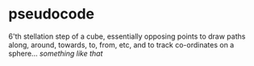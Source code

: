 # pseudocode
6'th stellation step of a cube, essentially opposing points to draw paths along, around, towards, to, from, etc, and to track co-ordinates on a sphere... *something like that*
